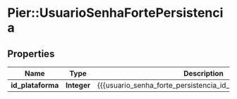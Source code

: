 # Pier::UsuarioSenhaFortePersistencia

## Properties
Name | Type | Description | Notes
------------ | ------------- | ------------- | -------------
**id_plataforma** | **Integer** | {{{usuario_senha_forte_persistencia_id_plataforma_descricao}}} | [optional] 


